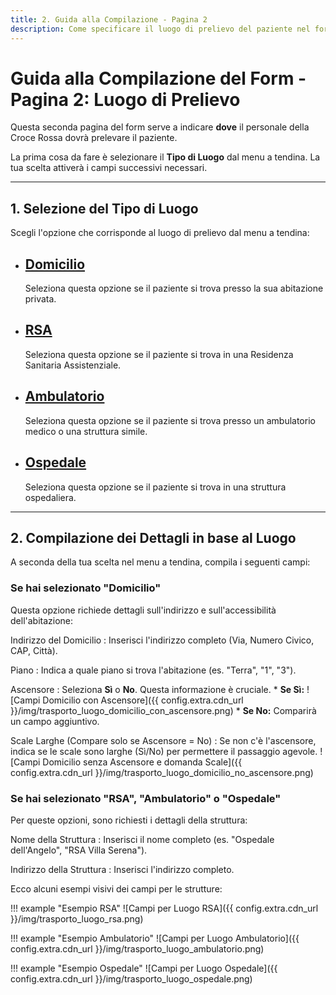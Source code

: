 ```yaml
---
title: 2. Guida alla Compilazione - Pagina 2
description: Come specificare il luogo di prelievo del paziente nel form di richiesta trasporto - Domicilio, Strutture, Accessibilità.
---
```


# Guida alla Compilazione del Form - Pagina 2: Luogo di Prelievo

Questa seconda pagina del form serve a indicare **dove** il personale della Croce Rossa dovrà prelevare il paziente.

La prima cosa da fare è selezionare il **Tipo di Luogo** dal menu a tendina. La tua scelta attiverà i campi successivi necessari.

---

## 1. Selezione del Tipo di Luogo

Scegli l'opzione che corrisponde al luogo di prelievo dal menu a tendina:

<div class="grid cards" markdown>
<ul>
<li>
    <h2><a href="#se-hai-selezionato-domicilio">Domicilio</a> </h2>
    <p>Seleziona questa opzione se il paziente si trova presso la sua abitazione privata.</p>
</li>
<li>
    <h2><a href="#se-hai-selezionato-rsa-ambulatorio-o-ospedale">RSA</a> </h2>
    <p>Seleziona questa opzione se il paziente si trova in una Residenza Sanitaria Assistenziale.</p>
</li>
<li>
    <h2><a href="#se-hai-selezionato-rsa-ambulatorio-o-ospedale">Ambulatorio</a></h2>
    <p>Seleziona questa opzione se il paziente si trova presso un ambulatorio medico o una struttura simile.</p>
</li>
<li>
    <h2><a href="#se-hai-selezionato-rsa-ambulatorio-o-ospedale">Ospedale</a></h2>
    <p>Seleziona questa opzione se il paziente si trova in una struttura ospedaliera.</p>
</li>
</ul>
</div>

---

## 2. Compilazione dei Dettagli in base al Luogo

A seconda della tua scelta nel menu a tendina, compila i seguenti campi:

### Se hai selezionato "Domicilio"

Questa opzione richiede dettagli sull'indirizzo e sull'accessibilità dell'abitazione:

Indirizzo del Domicilio
:   Inserisci l'indirizzo completo (Via, Numero Civico, CAP, Città).

Piano
:   Indica a quale piano si trova l'abitazione (es. "Terra", "1", "3").

Ascensore
:   Seleziona **Sì** o **No**. Questa informazione è cruciale.
    * **Se Sì:**
        ![Campi Domicilio con Ascensore]({{ config.extra.cdn_url }}/img/trasporto_luogo_domicilio_con_ascensore.png)
    * **Se No:** Comparirà un campo aggiuntivo.

Scale Larghe (Compare solo se Ascensore = No)
:   Se non c'è l'ascensore, indica se le scale sono larghe (Sì/No) per permettere il passaggio agevole.
    ![Campi Domicilio senza Ascensore e domanda Scale]({{ config.extra.cdn_url }}/img/trasporto_luogo_domicilio_no_ascensore.png)

### Se hai selezionato "RSA", "Ambulatorio" o "Ospedale"

Per queste opzioni, sono richiesti i dettagli della struttura:

Nome della Struttura
:   Inserisci il nome completo (es. "Ospedale dell'Angelo", "RSA Villa Serena").

Indirizzo della Struttura
:   Inserisci l'indirizzo completo.

Ecco alcuni esempi visivi dei campi per le strutture:

!!! example "Esempio RSA"
    ![Campi per Luogo RSA]({{ config.extra.cdn_url }}/img/trasporto_luogo_rsa.png)

!!! example "Esempio Ambulatorio"
    ![Campi per Luogo Ambulatorio]({{ config.extra.cdn_url }}/img/trasporto_luogo_ambulatorio.png)

!!! example "Esempio Ospedale"
    ![Campi per Luogo Ospedale]({{ config.extra.cdn_url }}/img/trasporto_luogo_ospedale.png)
